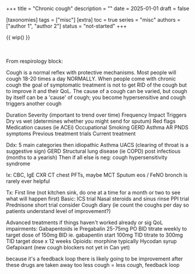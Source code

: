 +++
title = "Chronic cough"
description = ""
date = 2025-01-01
draft = false

[taxonomies]
tags = ["misc"]
[extra]
toc = true
series = "misc"
authors = ["author 1", "author 2"]
status = "not-started"
+++

{{ wip() }}

</br>
</br>
<div class="blur-container">
From respirology block:

Cough is a normal reflex with protective mechanisms. Most people will cough 18-20 times a day NORMALLY.
When people come with chronic cough the goal of symptomatic treatment is not to get RID of the cough but to improve it and their QoL.
The cause of a cough can be varied, but cough by itself can be a 'cause' of cough; you become hypersensitive and cough triggers another cough

Duration
Severity (important to trend over time)
Frequency
Impact
Triggers
Dry vs wet (determines whether you might send for sputum)
Red flags
Medication causes (ie ACEi)
Occupational
Smoking
GERD
Asthma
AR
PNDS symptoms
Previous treatment trials
Current treatment

Ddx: 5 main categories then idiopathic
Asthma
UACS (clearing of throat is a suggestive sign)
GERD
Structural lung disease (ie COPD)
post infectious (months to a yearish)
Then if all else is neg: cough hypersensitivity syndrome

Ix: CBC, IgE
CXR CT chest
PFTs, maybe MCT
Sputum eos / FeNO
bronch is rarely ever helpful

Tx:
First line (not kitchen sink, do one at a time for a month or two to see what will happen first)
Basic: ICS trial
Nasal steroids and sinus rinse
PPI trial
Prednisone short trial consider
Cough diary (ie count the coughs per day so patients understand level of improvement?)

Advanced treatments if things haven't worked already or sig QoL impairments:
Gabapentoids
ie Pregabalin 25-75mg PO BID titrate weekly to target dose of 150mg BID
ie. gabapentin start 100mg TID titrate to 300mg TID target dose x 12 weeks
Opioids: morphine typically
Hycodan syrup
Gefapixant (new cough blockers not yet in Can yet)

because it's a feedback loop there is likely going to be improvement after these drugs are taken away too
less cough = less cough, feedback loop

</div>
